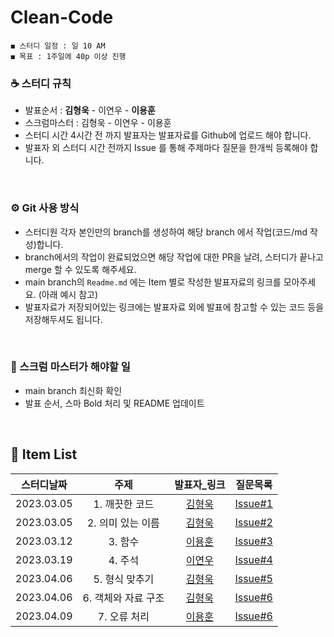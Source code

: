 # Clean-Code

    ◼︎ 스터디 일정 : 일 10 AM
    ◼︎ 목표 : 1주일에 40p 이상 진행

    
### ☕️ 스터디 규칙

- 발표순서 : **김형욱** - 이연우 - **이용훈**
- 스크럼마스터 : 김형욱 - 이연우 - 이용훈
- 스터디 시간 4시간 전 까지 발표자는 발표자료를 Github에 업로드 해야 합니다.
- 발표자 외 스터디 시간 전까지 Issue 를 통해 주제마다 질문을 한개씩 등록해야 합니다.

<br>

### ⚙️ Git 사용 방식

- 스터디원 각자 본인만의 branch를 생성하여 해당 branch 에서 작업(코드/md 작성)합니다.
- branch에서의 작업이 완료되었으면 해당 작업에 대한 PR을 날려, 스터디가 끝나고 merge 할 수 있도록 해주세요.
- main branch의 `Readme.md` 에는 Item 별로 작성한 발표자료의 링크를 모아주세요. (아래 예시 참고)
- 발표자료가 저장되어있는 링크에는 발표자료 외에 발표에 참고할 수 있는 코드 등을 저장해두셔도 됩니다.
<br>

### 📌 스크럼 마스터가 해야할 일

- main branch 최신화 확인
- 발표 순서, 스마 Bold 처리 및 README 업데이트
<br>


## 🍄 Item List

|   스터디날짜    | 주제 | 발표자_링크 |    질문목록 |
|:----------:|:---:|:----------:|:----------:|
| 2023.03.05 | 1. 깨끗한 코드 | [김형욱](https://morning-paprika-8fa.notion.site/7c828fa6634f4adfa3268dd0efadfeaf) | [Issue#1](https://github.com/Dev-Prison/Clean-Code/issues/1) |
| 2023.03.05 | 2. 의미 있는 이름 | [김형욱](https://morning-paprika-8fa.notion.site/dc96fc0af88b466c960d53553d9bd614) | [Issue#2](https://github.com/Dev-Prison/Clean-Code/issues/3) |
| 2023.03.12 | 3. 함수 | [이용훈](https://github.com/Dev-Prison/Clean-Code/blob/main/yonghoon/ch03_%ED%95%A8%EC%88%98.md) | [Issue#3](https://github.com/Dev-Prison/Clean-Code/issues/5) |
| 2023.03.19 | 4. 주석 | [이연우](https://github.com/Dev-Prison/Clean-Code/blob/main/ynoolee/ch04_%EC%A3%BC%EC%84%9D.md) | [Issue#4](https://github.com/Dev-Prison/Clean-Code/issues/8)|
| 2023.04.06 | 5. 형식 맞추기 | [김형욱](https://morning-paprika-8fa.notion.site/acc485d4edf64275bdb09b635da3c850) | [Issue#5](https://github.com/Dev-Prison/Clean-Code/issues/11)|
| 2023.04.06 | 6. 객체와 자료 구조 | [김형욱](https://morning-paprika-8fa.notion.site/0d5be3f386844d4eb4f41ab49f20e0aa) | [Issue#6](https://github.com/Dev-Prison/Clean-Code/issues/12)|
| 2023.04.09 | 7. 오류 처리 | [이용훈](https://github.com/Dev-Prison/Clean-Code/blob/main/yonghoon/ch07_%EC%98%88%EC%99%B8%EC%B2%98%EB%A6%AC.md) | [Issue#6](https://github.com/Dev-Prison/Clean-Code/issues/15)|
